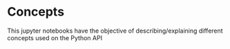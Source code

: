 # Concepts

This jupyter notebooks have the objective of describing/explaining different concepts used on the Python API
